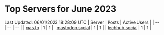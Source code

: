 # Top Servers for June 2023
Last Updated: 06/01/2023 18:28:09 UTC
| Server | Posts | Active Users |
| -- | -- | -- |
| [mas.to](https://mas.to/tags/PowerShell) | 1 | 1 |
| [mastodon.social](https://mastodon.social/tags/PowerShell) | 1 | 1 |
| [techhub.social](https://techhub.social/tags/PowerShell) | 1 | 1 |
